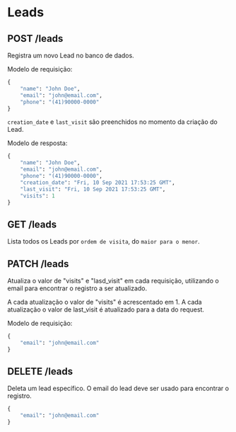 # Leads

## POST /leads

Registra um novo Lead no banco de dados.

Modelo de requisição:

```python
{
    "name": "John Doe",
    "email": "john@email.com",
    "phone": "(41)90000-0000"
}
```

`creation_date` e `last_visit` são preenchidos no momento da criação do Lead.

Modelo de resposta:

```python
{
    "name": "John Doe",
    "email": "john@email.com",
    "phone": "(41)90000-0000",
    "creation_date": "Fri, 10 Sep 2021 17:53:25 GMT",
    "last_visit": "Fri, 10 Sep 2021 17:53:25 GMT",
    "visits": 1
}
```

## GET /leads

Lista todos os Leads por `ordem de visita`, do `maior para o menor`.

## PATCH /leads

Atualiza o valor de "visits" e "lasd_visit" em cada requisição, utilizando o email para encontrar o registro a ser atualizado.

A cada atualização o valor de "visits" é acrescentado em 1.
A cada atualização o valor de last_visit é atualizado para a data do request.

Modelo de requisição:

```python
{
    "email": "john@email.com"
}
```

## DELETE /leads

Deleta um lead específico. O email do lead deve ser usado para encontrar o registro.

```python
{
    "email": "john@email.com"
}
```
